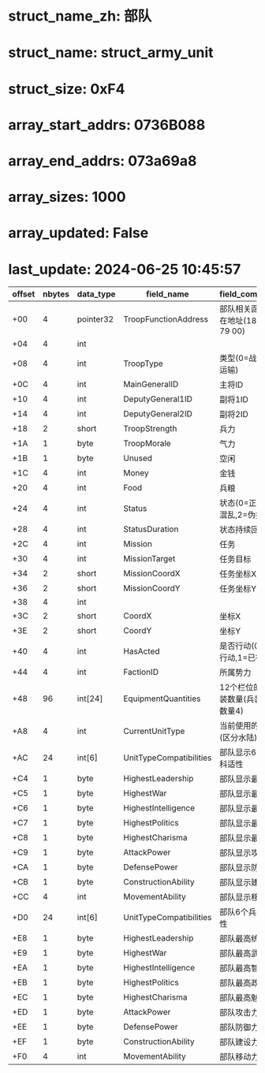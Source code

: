 # struct_name_zh: 部队
# struct_name: struct_army_unit
# struct_size: 0xF4
# array_start_addrs: 0736B088
# array_end_addrs: 073a69a8
# array_sizes: 1000
# array_updated: False
# last_update: 2024-06-25 10:45:57

| offset | nbytes | data_type | field_name              | field_comment                     |
| ------ | ------ | --------- | ----------------------- | --------------------------------- |
| +00    | 4      | pointer32 | TroopFunctionAddress    | 部队相关函数所在地址(18 CC 79 00) |
| +04    | 4      | int       |                         |                                   |
| +08    | 4      | int       | TroopType               | 类型(0=战斗,1=运输)               |
| +0C    | 4      | int       | MainGeneralID           | 主将ID                            |
| +10    | 4      | int       | DeputyGeneral1ID        | 副将1ID                           |
| +14    | 4      | int       | DeputyGeneral2ID        | 副将2ID                           |
| +18    | 2      | short     | TroopStrength           | 兵力                              |
| +1A    | 1      | byte      | TroopMorale             | 气力                              |
| +1B    | 1      | byte      | Unused                  | 空闲                              |
| +1C    | 4      | int       | Money                   | 金钱                              |
| +20    | 4      | int       | Food                    | 兵粮                              |
| +24    | 4      | int       | Status                  | 状态(0=正常,1=混乱,2=伪报)        |
| +28    | 4      | int       | StatusDuration          | 状态持续回合                      |
| +2C    | 4      | int       | Mission                 | 任务                              |
| +30    | 4      | int       | MissionTarget           | 任务目标                          |
| +34    | 2      | short     | MissionCoordX           | 任务坐标X                         |
| +36    | 2      | short     | MissionCoordY           | 任务坐标Y                         |
| +38    | 4      | int       |                         |                                   |
| +3C    | 2      | short     | CoordX                  | 坐标X                             |
| +3E    | 2      | short     | CoordY                  | 坐标Y                             |
| +40    | 4      | int       | HasActed                | 是否行动(0=未行动,1=已行动)       |
| +44    | 4      | int       | FactionID               | 所属势力                          |
| +48    | 96     | int[24]   | EquipmentQuantities     | 12个栏位的兵装数量(兵装4 + 数量4) |
| +A8    | 4      | int       | CurrentUnitType         | 当前使用的兵种(区分水陆)          |
| +AC    | 24     | int[6]    | UnitTypeCompatibilities | 部队显示6个兵科适性               |
| +C4    | 1      | byte      | HighestLeadership       | 部队显示最高统                    |
| +C5    | 1      | byte      | HighestWar              | 部队显示最高武                    |
| +C6    | 1      | byte      | HighestIntelligence     | 部队显示最高智                    |
| +C7    | 1      | byte      | HighestPolitics         | 部队显示最高政                    |
| +C8    | 1      | byte      | HighestCharisma         | 部队显示最高魅                    |
| +C9    | 1      | byte      | AttackPower             | 部队显示攻击力                    |
| +CA    | 1      | byte      | DefensePower            | 部队显示防御力                    |
| +CB    | 1      | byte      | ConstructionAbility     | 部队显示建设力                    |
| +CC    | 4      | int       | MovementAbility         | 部队显示移动力                    |
| +D0    | 24     | int[6]    | UnitTypeCompatibilities | 部队6个兵科适性                   |
| +E8    | 1      | byte      | HighestLeadership       | 部队最高统                        |
| +E9    | 1      | byte      | HighestWar              | 部队最高武                        |
| +EA    | 1      | byte      | HighestIntelligence     | 部队最高智                        |
| +EB    | 1      | byte      | HighestPolitics         | 部队最高政                        |
| +EC    | 1      | byte      | HighestCharisma         | 部队最高魅                        |
| +ED    | 1      | byte      | AttackPower             | 部队攻击力                        |
| +EE    | 1      | byte      | DefensePower            | 部队防御力                        |
| +EF    | 1      | byte      | ConstructionAbility     | 部队建设力                        |
| +F0    | 4      | int       | MovementAbility         | 部队移动力                        |

